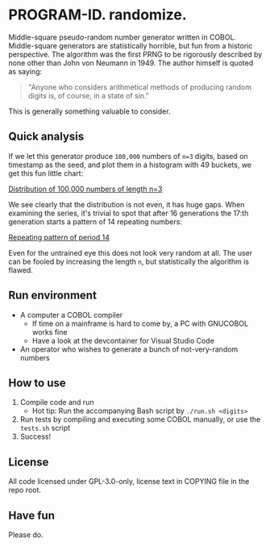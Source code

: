 # PROGRAM-ID. randomize.

Middle-square pseudo-random number generator written in COBOL. Middle-square generators are statistically horrible, but fun from a historic perspective. The algorithm was the first PRNG to be rigorously described by none other than John von Neumann in 1949. The author himself is quoted as saying:

>"Anyone who considers arithmetical methods of producing random digits is, of course, in a state of sin."

This is generally something valuable to consider.

## Quick analysis

If we let this generator produce `100,000` numbers of `n=3` digits, based on timestamp as the seed, and plot them in a histogram with 49 buckets, we get this fun little chart:

[Distribution of 100,000 numbers of length n=3](img/distribution_n3.png)

We see clearly that the distribution is not even, it has huge gaps. When examining the series, it's trivial to spot that after 16 generations the 17:th generation starts a pattern of 14 repeating numbers:

[Repeating pattern of period 14](img/period_14.png)

Even for the untrained eye this does not look very random at all. The user can be fooled by increasing the length `n`, but statistically the algorithm is flawed.

## Run environment
* A computer a COBOL compiler
    * If time on a mainframe is hard to come by, a PC with GNUCOBOL works fine
    * Have a look at the devcontainer for Visual Studio Code
* An operator who wishes to generate a bunch of not-very-random numbers

## How to use
1. Compile code and run 
    * Hot tip: Run the accompanying Bash script by `./run.sh <digits>`
2. Run tests by compiling and executing some COBOL manually, or use the `tests.sh` script
3. Success!

## License
All code licensed under GPL-3.0-only, license text in COPYING file in the repo root.

## Have fun
Please do.
